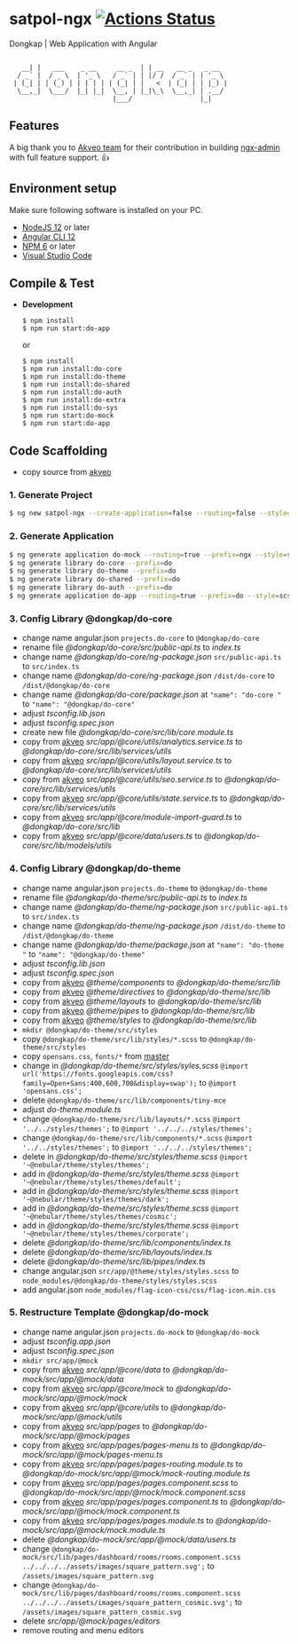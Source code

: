 # satpol-ngx [![Actions Status](https://github.com/dongkap/satpol-ngx/workflows/Dongkap%20CI/badge.svg)](https://github.com/dongkap/satpol-ngx/actions)
Dongkap | Web Application with Angular

```

   __| |   ___    _ __     __ _  | | __   __ _   _ __  
  / _` |  / _ \  | '_ \   / _` | | |/ /  / _` | | '_ \ 
 | (_| | | (_) | | | | | | (_| | |   <  | (_| | | |_) |
  \__,_|  \___/  |_| |_|  \__, | |_|\_\  \__,_| | .__/ 
                          |___/                 |_|    

```

## Features
A big thank you to [Akveo team](https://www.akveo.com?utm_campaign=services%20-%20akveo%20website%20-%20ngx_admin%20github%20readme&utm_source=ngx_admin&utm_medium=referral&utm_content=from_developers_made_by) for their contribution in building [ngx-admin](https://github.com/akveo/ngx-admin) with full feature support. :thumbsup:

## Environment setup
Make sure following software is installed on your PC.
* [NodeJS 12](https://nodejs.org/en/download/) or later
* [Angular CLI 12](https://www.npmjs.com/package/@angular/cli)
* [NPM 6](https://www.npmjs.com/package/npm) or later
* [Visual Studio Code](https://code.visualstudio.com/download)


## Compile & Test
* __Development__

  ```
  $ npm install
  $ npm run start:do-app
  ```
  or
  ```
  $ npm install
  $ npm run install:do-core
  $ npm run install:do-theme
  $ npm run install:do-shared
  $ npm run install:do-auth
  $ npm run install:do-extra
  $ npm run install:do-sys
  $ npm run start:do-mock
  $ npm run start:do-app
  ```

## Code Scaffolding

- copy source from [akveo](https://github.com/akveo/ngx-admin)

### 1.	Generate Project
```sh
$ ng new satpol-ngx --create-application=false --routing=false --style=scss --skipGit=true --commit=false -S --newProjectRoot=@dongkap
```

### 2.	Generate Application
```sh
$ ng generate application do-mock --routing=true --prefix=ngx --style=scss
$ ng generate library do-core --prefix=do
$ ng generate library do-theme --prefix=do
$ ng generate library do-shared --prefix=do
$ ng generate library do-auth --prefix=do
$ ng generate application do-app --routing=true --prefix=do --style=scss
```

### 3.	Config Library @dongkap/do-core
- change name angular.json `projects.do-core` to `@dongkap/do-core`
- rename file *@dongkap/do-core/src/public-api.ts* to *index.ts*
- change name *@dongkap/do-core/ng-package.json* `src/public-api.ts` to `src/index.ts`
- change name *@dongkap/do-core/ng-package.json* `/dist/do-core` to `/dist/@dongkap/do-core`
- change name *@dongkap/do-core/package.json* at `"name": "do-core "` to `"name": "@dongkap/do-core"`
- adjust *tsconfig.lib.json*
- adjust *tsconfig.spec.json*
- create new file *@dongkap/do-core/src/lib/core.module.ts*
- copy from [akveo](https://github.com/akveo/ngx-admin) *src/app/@core/utils/analytics.service.ts* to *@dongkap/do-core/src/lib/services/utils*
- copy from [akveo](https://github.com/akveo/ngx-admin) *src/app/@core/utils/layout.service.ts* to *@dongkap/do-core/src/lib/services/utils*
- copy from [akveo](https://github.com/akveo/ngx-admin) *src/app/@core/utils/seo.service.ts* to *@dongkap/do-core/src/lib/services/utils*
- copy from [akveo](https://github.com/akveo/ngx-admin) *src/app/@core/utils/state.service.ts* to *@dongkap/do-core/src/lib/services/utils*
- copy from [akveo](https://github.com/akveo/ngx-admin) *src/app/@core/module-import-guard.ts* to *@dongkap/do-core/src/lib*
- copy from [akveo](https://github.com/akveo/ngx-admin) *src/app/@core/data/users.ts* to *@dongkap/do-core/src/lib/models/utils*

### 4.	Config Library @dongkap/do-theme
- change name angular.json `projects.do-theme` to `@dongkap/do-theme`
- rename file *@dongkap/do-theme/src/public-api.ts* to *index.ts*
- change name *@dongkap/do-theme/ng-package.json* `src/public-api.ts` to `src/index.ts`
- change name *@dongkap/do-theme/ng-package.json* `/dist/do-theme` to `/dist/@dongkap/do-theme`
- change name *@dongkap/do-theme/package.json* at `"name": "do-theme "` to `"name": "@dongkap/do-theme"`
- adjust *tsconfig.lib.json*
- adjust *tsconfig.spec.json*
- copy from [akveo](https://github.com/akveo/ngx-admin) *@theme/components* to *@dongkap/do-theme/src/lib*
- copy from [akveo](https://github.com/akveo/ngx-admin) *@theme/directives* to *@dongkap/do-theme/src/lib*
- copy from [akveo](https://github.com/akveo/ngx-admin) *@theme/layouts* to *@dongkap/do-theme/src/lib*
- copy from [akveo](https://github.com/akveo/ngx-admin) *@theme/pipes* to *@dongkap/do-theme/src/lib*
- copy from [akveo](https://github.com/akveo/ngx-admin) *@theme/styles* to *@dongkap/do-theme/src/lib*
- `mkdir @dongkap/do-theme/src/styles`
- copy `@dongkap/do-theme/src/lib/styles/*.scss` to `@dongkap/do-theme/src/styles`
- copy `opensans.css`, `fonts/*` from [master](https://github.com/ridlafadilah/do-ngx/tree/master/%40dongkap/do-theme/src/styles)
- change in *@dongkap/do-theme/src/styles/syles.scss*  `@import url('https://fonts.googleapis.com/css?family=Open+Sans:400,600,700&display=swap');` to `@import 'opensans.css';`
- delete `@dongkap/do-theme/src/lib/components/tiny-mce`
- adjust *do-theme.module.ts*
- change `@dongkap/do-theme/src/lib/layouts/*.scss` `@import '../../styles/themes';` to `@import '../../../styles/themes';`
- change `@dongkap/do-theme/src/lib/components/*.scss` `@import '../../styles/themes';` to `@import '../../../styles/themes';`
- delete in *@dongkap/do-theme/src/styles/theme.scss* `@import '~@nebular/theme/styles/themes';`
- add in *@dongkap/do-theme/src/styles/theme.scss* `@import '~@nebular/theme/styles/themes/default';`
- add in *@dongkap/do-theme/src/styles/theme.scss* `@import '~@nebular/theme/styles/themes/dark';`
- add in *@dongkap/do-theme/src/styles/theme.scss* `@import '~@nebular/theme/styles/themes/cosmic';`
- add in *@dongkap/do-theme/src/styles/theme.scss* `@import '~@nebular/theme/styles/themes/corporate';`
- delete *@dongkap/do-theme/src/lib/components/index.ts*
- delete *@dongkap/do-theme/src/lib/layouts/index.ts*
- delete *@dongkap/do-theme/src/lib/pipes/index.ts*
- change angular.json `src/app/@theme/styles/styles.scss` to `node_modules/@dongkap/do-theme/styles/styles.scss`
- add angular.json `node_modules/flag-icon-css/css/flag-icon.min.css`

### 5.	Restructure Template @dongkap/do-mock
- change name angular.json `projects.do-mock` to `@dongkap/do-mock`
- adjust *tsconfig.app.json*
- adjust *tsconfig.spec.json*
- `mkdir src/app/@mock`
- copy from [akveo](https://github.com/akveo/ngx-admin) *src/app/@core/data* to *@dongkap/do-mock/src/app/@mock/data*
- copy from [akveo](https://github.com/akveo/ngx-admin) *src/app/@core/mock* to *@dongkap/do-mock/src/app/@mock/mock*
- copy from [akveo](https://github.com/akveo/ngx-admin) *src/app/@core/utils* to *@dongkap/do-mock/src/app/@mock/utils*
- copy from [akveo](https://github.com/akveo/ngx-admin) *src/app/pages* to *@dongkap/do-mock/src/app/@mock/pages*
- copy from [akveo](https://github.com/akveo/ngx-admin) *src/app/pages/pages-menu.ts* to *@dongkap/do-mock/src/app/@mock/pages-menu.ts*
- copy from [akveo](https://github.com/akveo/ngx-admin) *src/app/pages/pages-routing.module.ts* to *@dongkap/do-mock/src/app/@mock/mock-routing.module.ts*
- copy from [akveo](https://github.com/akveo/ngx-admin) *src/app/pages/pages.component.scss* to *@dongkap/do-mock/src/app/@mock/mock.component.scss*
- copy from [akveo](https://github.com/akveo/ngx-admin) *src/app/pages/pages.component.ts* to *@dongkap/do-mock/src/app/@mock/mock.component.ts*
- copy from [akveo](https://github.com/akveo/ngx-admin) *src/app/pages/pages.module.ts* to *@dongkap/do-mock/src/app/@mock/mock.module.ts*
- delete *@dongkap/do-mock/src/app/@mock/data/users.ts*
- change `@dongkap/do-mock/src/lib/pages/dashboard/rooms/rooms.component.scss` `../../../../assets/images/square_pattern.svg';` to `/assets/images/square_pattern.svg`
- change `@dongkap/do-mock/src/lib/pages/dashboard/rooms/rooms.component.scss` `../../../../assets/images/square_pattern_cosmic.svg';` to `/assets/images/square_pattern_cosmic.svg`
- delete *src/app/@mock/pages/editors*
- remove routing and menu editors

